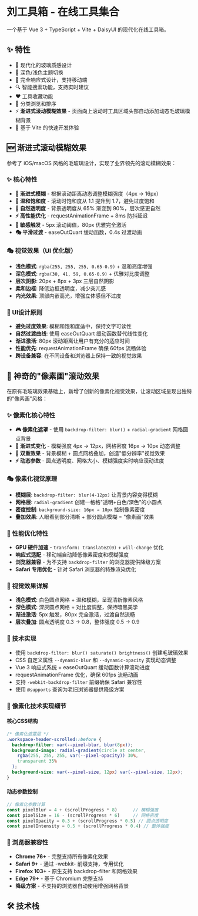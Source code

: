 # 刘工具箱 - 在线工具集合

一个基于 Vue 3 + TypeScript + Vite + DaisyUI 的现代化在线工具箱。

## ✨ 特性

- 🎨 现代化的玻璃质感设计
- 🌙 深色/浅色主题切换
- 📱 完全响应式设计，支持移动端
- 🔍 智能搜索功能，支持实时建议
- ❤️ 工具收藏功能
- 🎯 分类浏览和排序
- ⚡ **渐进式滚动模糊效果** - 页面向上滚动时工具区域头部自动添加动态毛玻璃模糊背景
- 🚀 基于 Vite 的快速开发体验

## 🆕 渐进式滚动模糊效果

参考了 iOS/macOS 风格的毛玻璃设计，实现了业界领先的滚动模糊效果：

### ✨ 核心特性
- **🎨 渐进式模糊** - 根据滚动距离动态调整模糊强度（4px → 16px）
- **🌈 温和饱和度** - 滚动时饱和度从 1.1 提升到 1.7，避免过度饱和
- **💫 自然透明度** - 背景透明度从 65% 渐变到 90%，层次感更自然
- **⚡ 高性能优化** - requestAnimationFrame + 8ms 防抖延迟
- **🎯 敏感触发** - 5px 滚动阈值，80px 优雅完全激活
- **🎭 平滑过渡** - easeOutQuart 缓动函数，0.4s 过渡动画

### 🎭 视觉效果（UI 优化版）
- **浅色模式**: `rgba(255, 255, 255, 0.65-0.9)` + 温和亮度增强
- **深色模式**: `rgba(30, 41, 59, 0.65-0.9)` + 优雅对比度调整
- **层次阴影**: 20px + 8px + 3px 三层自然阴影
- **柔和边框**: 降低边框透明度，减少突兀感
- **内光效果**: 顶部内嵌高光，增强立体感但不过度

### 🎨 UI设计原则
- **避免过度效果**: 模糊和饱和度适中，保持文字可读性
- **自然过渡曲线**: 使用 easeOutQuart 缓动函数替代线性变化
- **渐进激活**: 80px 滚动距离让用户有充分的适应时间
- **性能优先**: requestAnimationFrame 确保 60fps 流畅体验
- **跨设备兼容**: 在不同设备和浏览器上保持一致的视觉效果

## 🎨 神奇的"像素画"滚动效果

在原有毛玻璃效果基础上，新增了创新的像素化视觉效果，让滚动区域呈现出独特的"像素画"风格：

### ✨ 像素化核心特性
- **🎮 像素化遮罩** - 使用 `backdrop-filter: blur()` + `radial-gradient` 网格圆点背景
- **🔄 渐进式变化** - 模糊强度 4px → 12px，网格密度 16px → 10px 动态调整
- **🌈 双重效果** - 背景模糊 + 圆点网格叠加，创造"低分辨率"视觉效果
- **⚡ 动态参数** - 圆点透明度、网格大小、模糊强度实时响应滚动进度

### 🎭 像素化视觉原理
- **模糊层**: `backdrop-filter: blur(4-12px)` 让背景内容变得模糊
- **网格层**: `radial-gradient` 创建一格格"透明+白色/深色"的小圆点
- **密度控制**: `background-size: 16px → 10px` 控制像素密度
- **叠加效果**: 人眼看到部分清晰 + 部分圆点模糊 = "像素画"效果

### 🚀 性能优化特性
- **GPU 硬件加速** - `transform: translateZ(0)` + `will-change` 优化
- **响应式适配** - 移动端自动降低像素密度和模糊强度
- **浏览器兼容** - 为不支持 `backdrop-filter` 的浏览器提供降级方案
- **Safari 专用优化** - 针对 Safari 浏览器的特殊渲染优化

### 🎨 视觉效果详解
- **浅色模式**: 白色圆点网格 + 温和模糊，呈现清新像素风格
- **深色模式**: 深灰圆点网格 + 对比度调整，保持暗黑美学
- **渐进激活**: 5px 触发，80px 完全激活，过渡自然流畅
- **层次叠加**: 圆点透明度 0.3 → 0.8，整体强度 0.5 → 0.9

### 🔧 技术实现

- 使用 `backdrop-filter: blur() saturate() brightness()` 创建毛玻璃效果
- CSS 自定义属性 `--dynamic-blur` 和 `--dynamic-opacity` 实现动态调整
- Vue 3 响应式系统 + easeOutQuart 缓动函数计算滚动进度
- requestAnimationFrame 优化，确保 60fps 流畅动画
- 支持 `-webkit-backdrop-filter` 前缀确保 Safari 兼容性
- 使用 `@supports` 查询为老旧浏览器提供降级方案

### 🎨 像素化技术实现细节

#### 核心CSS结构
```css
/* 像素化遮罩层 */
.workspace-header-scrolled::before {
  backdrop-filter: var(--pixel-blur, blur(8px));
  background-image: radial-gradient(circle at center, 
    rgba(255, 255, 255, var(--pixel-opacity)) 30%, 
    transparent 35%
  );
  background-size: var(--pixel-size, 12px) var(--pixel-size, 12px);
}
```

#### 动态参数控制
```javascript
// 像素化参数计算
const pixelBlur = 4 + (scrollProgress * 8)      // 模糊强度
const pixelSize = 16 - (scrollProgress * 6)     // 网格密度  
const pixelOpacity = 0.3 + (scrollProgress * 0.5) // 圆点透明度
const pixelIntensity = 0.5 + (scrollProgress * 0.4) // 整体强度
```

### 📱 浏览器兼容性
- **Chrome 76+** - 完整支持所有像素化效果
- **Safari 9+** - 通过 -webkit- 前缀支持，专用优化
- **Firefox 103+** - 原生支持 backdrop-filter 和网格效果
- **Edge 79+** - 基于 Chromium 完整支持
- **降级方案** - 不支持的浏览器自动使用增强网格背景

## 🛠️ 技术栈
 